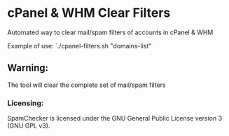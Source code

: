 # cPanel & WHM Clear Filters
Automated way to clear mail/spam filters of accounts in cPanel & WHM

Example of use: `./cpanel-filters.sh "domains-list"

## Warning:
The tool will clear the complete set of mail/spam filters

### Licensing:
SpamChecker is licensed under the GNU General Public License version 3 (GNU GPL v3).
